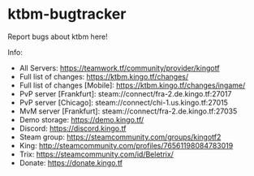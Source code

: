 # ktbm-bugtracker
Report bugs about ktbm here!

Info:

- All Servers: https://teamwork.tf/community/provider/kingotf
- Full list of changes: https://ktbm.kingo.tf/changes/
- Full list of changes [Mobile]: https://ktbm.kingo.tf/changes/ingame/
- PvP server [Frankfurt]: steam://connect/fra-2.de.kingo.tf:27017
- PvP server [Chicago]: steam://connect/chi-1.us.kingo.tf:27015
- MvM server [Frankfurt]: steam://connect/fra-2.de.kingo.tf:27035
- Demo storage: https://demo.kingo.tf/
- Discord: https://discord.kingo.tf
- Steam group: https://steamcommunity.com/groups/kingotf2
- King: http://steamcommunity.com/profiles/76561198084783019
- Trix: https://steamcommunity.com/id/Beletrix/
- Donate: https://donate.kingo.tf
